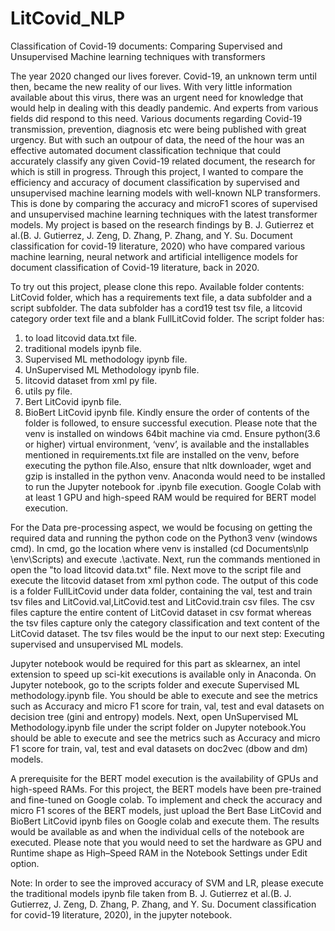 # LitCovid_NLP
Classification of Covid-19 documents: Comparing Supervised and Unsupervised Machine learning techniques with transformers

The year 2020 changed our lives forever. Covid-19, an unknown term until then, became the new reality of our lives. With very little information available about this
virus, there was an urgent need for knowledge that would help in dealing with this deadly pandemic. And experts from various fields did respond to this need. Various
documents regarding Covid-19 transmission, prevention, diagnosis etc were being published with great urgency. But with such an outpour of data, the need of the
hour was an effective automated document classification technique that could accurately classify any given Covid-19 related document, the research for which is still in progress. Through this project, I wanted to compare the efficiency and accuracy of document classification by supervised and unsupervised machine learning models with well-known NLP transformers. This is done by comparing the accuracy and microF1 scores of supervised and unsupervised machine learning techniques with the latest transformer models. My project is based on the research findings by B. J. Gutierrez et al.(B. J. Gutierrez, J. Zeng, D. Zhang, P. Zhang, and Y. Su. Document classification for covid-19 literature, 2020) who have compared various machine learning, neural network and artificial intelligence models for document classification of Covid-19 literature, back in 2020.

To try out this project, please clone this repo. Available folder contents: LitCovid folder, which has a requirements text file, a data
subfolder and a script subfolder.
The data subfolder has a cord19 test tsv file, a litcovid category order text file and a blank FullLitCovid folder. 
The script folder has:
1. to load litcovid data.txt file.
2. traditional models ipynb file.
3. Supervised ML methodology ipynb file.
4. UnSupervised ML Methodology ipynb file.
5. litcovid dataset from xml py file.
6. utils py file.
7. Bert LitCovid ipynb file.
8. BioBert LitCovid ipynb file.
Kindly ensure the order of contents of the folder is followed, to ensure successful execution. Please note that the venv is installed on windows 64bit machine via cmd.
Ensure python(3.6 or higher) virtual environment, ‘venv’, is available and the installables mentioned in requirements.txt file are installed on the venv, before executing the python file.Also, ensure that nltk downloader, wget and gzip is installed in the python venv. Anaconda would need to be installed to run the Jupyter notebook for .ipynb file execution. Google Colab with at least 1 GPU and high-speed RAM would be required for BERT model execution.

For the Data pre-processing aspect, we would be focusing on getting the required data and running the python code on the Python3 venv (windows cmd). In cmd, go the location where venv is installed (cd Documents\nlp \env\Scripts) and execute .\activate. Next, run the commands mentioned in open the "to load litcovid data.txt" file. Next move to the script file and execute the litcovid dataset from xml python code.
The output of this code is a folder FullLitCovid under data folder, containing the val, test and train tsv files and LitCovid.val,LitCovid.test and LitCovid.train csv files. The csv files capture the entire content of LitCovid dataset in csv format whereas the tsv files capture only the category classification and text content of the LitCovid dataset. The tsv files would be the input to our next step: Executing supervised and unsupervised ML models.

Jupyter notebook would be required for this part as sklearnex, an intel extension to speed up sci-kit executions is available only in Anaconda. On Jupyter notebook, go to the scripts folder and execute Supervised ML methodology.ipynb file. You should be able to execute and see the metrics such as Accuracy and micro F1 score for train, val, test and eval datasets on decision tree (gini and entropy) models. Next, open UnSupervised ML Methodology.ipynb file under the script folder on Jupyter notebook.You should be able to execute and see the metrics such as Accuracy and micro F1 score for train, val, test and eval datasets on doc2vec (dbow and dm) models.

A prerequisite for the BERT model execution is the availability of GPUs and high-speed RAMs. For this project, the BERT models have been pre-trained and fine-tuned on Google colab. To implement and check the accuracy and micro F1 scores of the BERT models, just upload the Bert Base LitCovid and BioBert LitCovid ipynb files on Google colab and execute them. The results would be available as and when the individual cells of the notebook are executed. Please note that you would need to set the hardware as GPU and Runtime shape as High–Speed RAM in the Notebook Settings under Edit option.

Note: In order to see the improved accuracy of SVM and LR, please execute the traditional models ipynb file taken from B. J. Gutierrez et al.(B. J. Gutierrez, J. Zeng, D. Zhang, P. Zhang, and Y. Su. Document classification for covid-19 literature, 2020), in the jupyter notebook.
